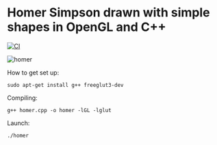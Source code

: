 # Homer Simpson drawn with simple shapes in OpenGL and C++
[![CI](https://github.com/michaeltroger/homer/actions/workflows/ci.yml/badge.svg)](https://github.com/michaeltroger/homer/actions/workflows/ci.yml)

![homer](homer.png)

How to get set up:

`sudo apt-get install g++ freeglut3-dev`

Compiling:

`g++ homer.cpp -o homer -lGL -lglut`

Launch:

`./homer`
